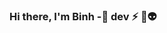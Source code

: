 ### Hi there, I'm Binh -🌱 dev ⚡ 👋👽

<!--
**Binhhp/Binhhp** is a ✨ _special_ ✨ repository because its `README.md` (this file) appears on your GitHub profile.
![porfotio](https://user-images.githubusercontent.com/55707606/108613728-0fa5c200-7427-11eb-888d-8baf858ea4a3.gif)
